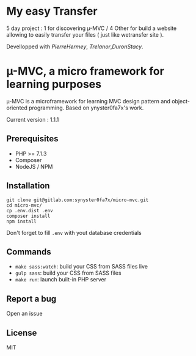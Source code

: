 My easy Transfer
================

5 day project : 1 for discovering µ-MVC / 4 Other for build a website allowing to easily transfer your files ( just like wetransfer site ).

Devellopped with *PierreHermey*, *Trelanor*,*DuronStacy*.








# µ-MVC, a micro framework for learning purposes

µ-MVC is a microframework for learning MVC design pattern and object-oriented programming. Based on ynyster0fa7x's work.

Current version : 1.1.1

## Prerequisites

* PHP >= 7.1.3
* Composer
* NodeJS / NPM

## Installation

```
git clone git@gitlab.com:synyster0fa7x/micro-mvc.git
cd micro-mvc/
cp .env.dist .env
composer install
npm install
```

Don't forget to fill `.env` with yout database credentials

## Commands

* `make sass:watch`: build your CSS from SASS files live
* `gulp sass`: build your CSS from SASS files
* `make run`: launch built-in PHP server 

## Report a bug

Open an issue

## License

MIT
